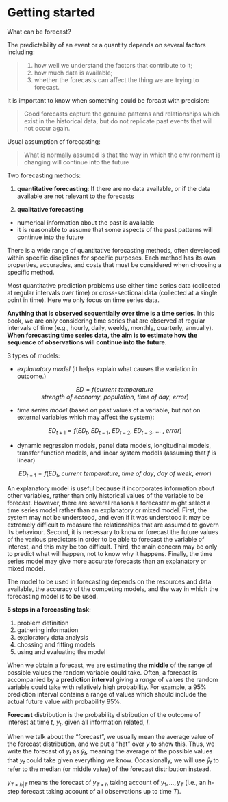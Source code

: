 
# Getting started  

What can be forecast?  

The predictability of an event or a quantity depends on several factors including:  


> 1. how well we understand the factors that contribute to it;
> 2. how much data is available;
> 3. whether the forecasts can affect the thing we are trying to forecast.

It is important to know when something could be forcast with precision:  

> Good forecasts capture the genuine patterns and relationships which exist in the historical data, but do not replicate past events that will not occur again. 

Usual assumption of forecasting:  

> What is normally assumed is that the way in which the environment is changing will continue into the future

Two forecasting methods:

1. **quantitative forecasting**: If there are no data available, or if the data available are not relevant to the forecasts  

2. **qualitative forecasting**
  * numerical information about the past is available  
  * it is reasonable to assume that some aspects of the past patterns will continue into the future  
  
There is a wide range of quantitative forecasting methods, often developed within specific disciplines for specific purposes. Each method has its own properties, accuracies, and costs that must be considered when choosing a specific method.

Most quantitative prediction problems use either time series data (collected at regular intervals over time) or cross-sectional data (collected at a single point in time). Here we only focus on time series data.  

**Anything that is observed sequentially over time is a time series**. In this book, we are only considering time series that are observed at regular intervals of time (e.g., hourly, daily, weekly, monthly, quarterly, annually). **When forecasting time series data, the aim is to estimate how the sequence of observations will continue into the future**.  

3 types of models:  

* *explanatory model* (it helps explain what causes the variation in outcome.)

$$
ED = f(current\ temperature\, strength\ of\ economy,\ population,\ time\ of\ day, \ error)
$$


* *time series model* (based on past values of a variable, but not on external variables which may affect the system):   

$$
ED_{t+1} = f(ED_t,\ ED_{t−1},\ ED_{t−2},\ ED_{t−3},\ ...\ ,\ error)
$$

* dynamic regression models, panel data models, longitudinal models, transfer function models, and linear system models (assuming that $f$ is linear)  

$$
ED_{t+1} = f(ED_t,\ current\ temperature,\ time\ of\ day,\ day\ of\ week,\ error)
$$

An explanatory model is useful because it incorporates information about other variables, rather than only historical values of the variable to be forecast. However, there are several reasons a forecaster might select a time series model rather than an explanatory or mixed model. First, the system may not be understood, and even if it was understood it may be extremely difficult to measure the relationships that are assumed to govern its behaviour. Second, it is necessary to know or forecast the future values of the various predictors in order to be able to forecast the variable of interest, and this may be too difficult. Third, the main concern may be only to predict what will happen, not to know why it happens. Finally, the time series model may give more accurate forecasts than an explanatory or mixed model.

The model to be used in forecasting depends on the resources and data available, the accuracy of the competing models, and the way in which the forecasting model is to be used.     


**5 steps in a forecasting task**:  
1. problem definition  
2. gathering information  
3. exploratory data analysis  
4. chossing and fitting models  
5. using and evaluating the model  

When we obtain a forecast, we are estimating the **middle** of the range of possible values the random variable could take. Often, a forecast is accompanied by a **prediction interval** giving a *range* of values the random variable could take with relatively high probability. For example, a 95% prediction interval contains a range of values which should include the actual future value with probability $95\%$.  

**Forecast** distribution is the probability distribution of the outcome of interest at time $t$, $y_t$, given all information related, $I$.  

When we talk about the “forecast”, we usually mean the average value of the forecast distribution, and we put a “hat” over $y$ to show this. Thus, we write the forecast of $y_t$ as $\hat{y}_t$, meaning the average of the possible values that $y_t$ could take given everything we know. Occasionally, we will use $\hat{y}_t$ to refer to the median (or middle value) of the forecast distribution instead.  

$y_{T+h|T}$ means the forecast of $y_{T+h}$ taking account of $y_1,\,...,y_T$ (i.e., an h-step forecast taking account of all observations up to time $T$).
